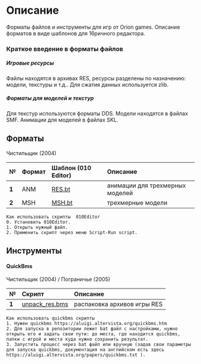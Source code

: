 # Описание

Форматы файлов и инструменты для игр от Orion games. Описание форматов в виде шаблонов для 16ричного редактора.  

### Краткое введение в форматы файлов

##### Игровые ресурсы   
Файлы находятся в архивах RES, ресурсы разделены по назначению: модели, текстуры и т.д.. Для сжатия данных используется zlib.

##### Форматы для моделей и текстур  
Для текстур используются форматы DDS. Модели находятся в файлах SMF. Анимации для моделей в файлах SKL.

## Форматы

Чистильщик (2004)

| № | Формат  | Шаблон (010 Editor) |  Описание   |
| :-- | :------- | :-- |  :-- | 
|  **1**  | ANM | [RES.bt](templates/010editor/ANM.bt)  | анимации для трехмерных моделей | 
|  **2**  | MSH | [MSH.bt](templates/010editor/MSH.bt)  | трехмерные модели | 

    Как использовать скрипты  010Editor
    0. Установить 010Editor.
    1. Открыть нужный файл.
    2. Применить скрипт через меню Script-Run script. 

## Инструменты

#### QuickBms

Чистильщик (2004) / Пограничье (2005)

| № | Скрипт | Описание  |
| :-- | :------- | :-------  | 
| **1**  | [unpack_res.bms](scripts/qbms/unpack_res.bms)  | распаковка архивов игры RES |   

    Как использовать quickbms скрипты
    1. Нужен quickbms https://aluigi.altervista.org/quickbms.htm
    2. Для запуска в репозитории лежит bat файл с настройками, нужно открыть его и задать свои пути: до места, где находится quickbms, папки с игрой и места куда нужно сохранить результат.
    3. Запустить процесс через bat файл или вручную (задав свои параметры для запуска quickbms, документация на английском есть здесь https://aluigi.altervista.org/papers/quickbms.txt ). 